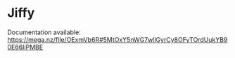 # Jiffy

Documentation available: https://mega.nz/file/OExmVb6R#5MtOxY5nWG7wllGyrCy8OFyTOrdUukYB90E66IiPMBE
